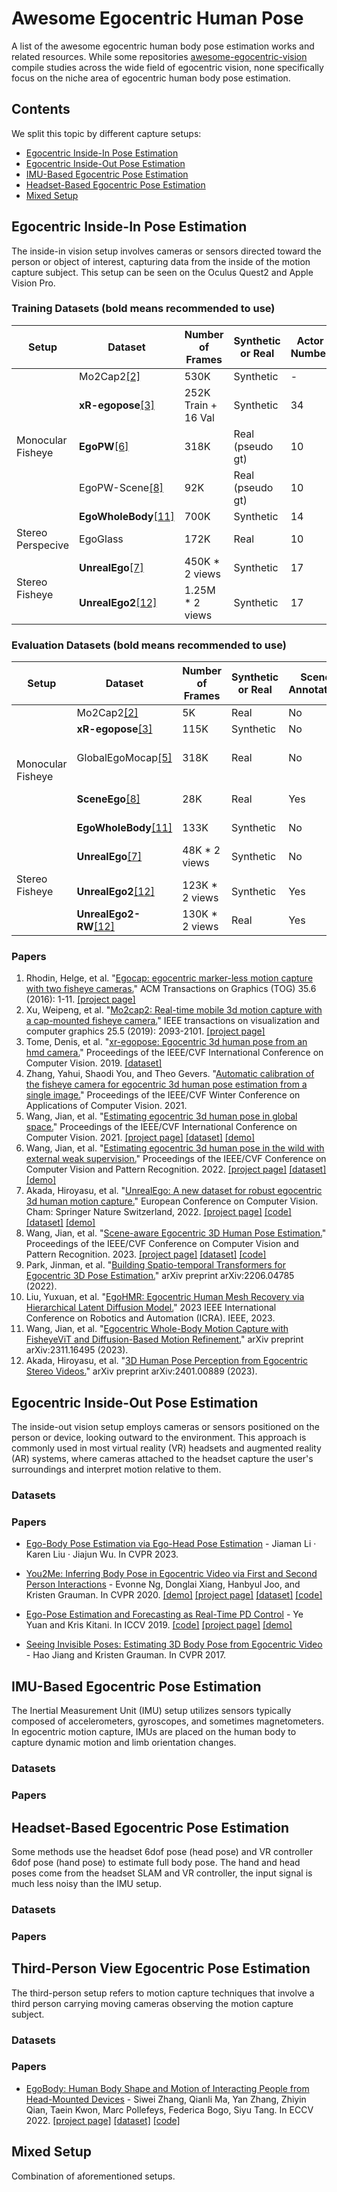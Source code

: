 # Awesome Egocentric Human Pose

A list of the awesome egocentric human body pose estimation works and related resources. While some repositories [awesome-egocentric-vision](https://github.com/Sid2697/awesome-egocentric-vision) compile studies across the wide field of egocentric vision, none specifically focus on the niche area of egocentric human body pose estimation.

## Contents
We split this topic by different capture setups:

- [Egocentric Inside-In Pose Estimation](#egocentric-inside-in-pose-estimation)
- [Egocentric Inside-Out Pose Estimation](#egocentric-inside-out-pose-estimation)
- [IMU-Based Egocentric Pose Estimation](#imu-based-egocentric-pose-estimation)
- [Headset-Based Egocentric Pose Estimation](#headset-based-egocentric-pose-estimation)
- [Mixed Setup](#mixed-setup)


## Egocentric Inside-In Pose Estimation

The inside-in vision setup involves cameras or sensors directed toward the person or object of interest, capturing data from the inside of the motion capture subject. This setup can be seen on the Oculus Quest2 and Apple Vision Pro.


### Training Datasets (bold means recommended to use)

<table class="tg">
<thead>
  <tr>
    <th class="tg-0lax">Setup</th>
    <th class="tg-0lax">Dataset</th>
    <th class="tg-0lax">Number of Frames</th>
    <th class="tg-0lax">Synthetic or Real</th>
    <th class="tg-0lax">Actor Number</th>
    <th class="tg-0lax">Scene Annotation</th>
    <th class="tg-0lax">FPS</th>
    <th class="tg-0lax">Link</th>
  </tr>
</thead>
<tbody>
  <tr>
    <td class="tg-0lax" rowspan="5">Monocular Fisheye</td>
    <td class="tg-0lax">Mo2Cap2<a href="#inside_in_2">[2]</a></td>
    <td class="tg-0lax">530K</td>
    <td class="tg-0lax">Synthetic</td>
    <td class="tg-0lax">-</td>
    <td class="tg-0lax">No</td>
    <td class="tg-0lax">-</td>
    <td class="tg-0lax"><a href="https://vcai.mpi-inf.mpg.de/projects/wxu/Mo2Cap2/">Link</a></td>
  </tr>
  <tr>
    <td class="tg-0lax"><b>xR-egopose</b><a href="#inside_in_3">[3]</a></td>
    <td class="tg-0lax">252K Train + 16 Val</td>
    <td class="tg-0lax">Synthetic</td>
    <td class="tg-0lax">34</td>
    <td class="tg-0lax">No</td>
    <td class="tg-0lax">30</td>
    <td class="tg-0lax"><a href="https://github.com/facebookresearch/xR-EgoPose">Link</a></td>
  </tr>
  <tr>
    <td class="tg-0lax"><b>EgoPW</b><a href="#inside_in_6">[6]</a></td>
    <td class="tg-0lax">318K</td>
    <td class="tg-0lax">Real (pseudo gt)</td>
    <td class="tg-0lax">10</td>
    <td class="tg-0lax">No</td>
    <td class="tg-0lax">25</td>
    <td class="tg-0lax"><a href="https://people.mpi-inf.mpg.de/~jianwang/projects/egopw/">Link</a></td>
  </tr>
  <tr>
    <td class="tg-0lax">EgoPW-Scene<a href="#inside_in_8">[8]</a></td>
    <td class="tg-0lax">92K</td>
    <td class="tg-0lax">Real (pseudo gt)</td>
    <td class="tg-0lax">10</td>
    <td class="tg-0lax">Pseudo Annotations</td>
    <td class="tg-0lax">25</td>
    <td class="tg-0lax"><a href="https://people.mpi-inf.mpg.de/~jianwang/projects/sceneego/">Link</a></td>
  </tr>
  <tr>
    <td class="tg-0lax"><b>EgoWholeBody</b><a href="#inside_in_11">[11]</a></td>
    <td class="tg-0lax">700K</td>
    <td class="tg-0lax">Synthetic</td>
    <td class="tg-0lax">14</td>
    <td class="tg-0lax">No</td>
    <td class="tg-0lax">30</td>
    <td class="tg-0lax">-</td>
  </tr>
  <tr>
    <td class="tg-0lax" rowspan="1">Stereo Perspecive<br></td>
    <td class="tg-0lax">EgoGlass</td>
    <td class="tg-0lax">172K</td>
    <td class="tg-0lax">Real</td>
    <td class="tg-0lax">10</td>
    <td class="tg-0lax">No</td>
    <td class="tg-0lax">30</td>
    <td class="tg-0lax">-</td>
  </tr>
  <tr>
    <td class="tg-0lax" rowspan="2">Stereo Fisheye<br></td>
    <td class="tg-0lax"><b>UnrealEgo</b><a href="#inside_in_7">[7]</a></td>
    <td class="tg-0lax">450K * 2 views</td>
    <td class="tg-0lax">Synthetic</td>
    <td class="tg-0lax">17</td>
    <td class="tg-0lax">No</td>
    <td class="tg-0lax">25</td>
    <td class="tg-0lax"><a href="https://4dqv.mpi-inf.mpg.de/UnrealEgo/">Link</a></td>
  </tr>
  <tr>
    <td class="tg-0lax"><b>UnrealEgo2</b><a href="#inside_in_12">[12]</a></td>
    <td class="tg-0lax">1.25M * 2 views</td>
    <td class="tg-0lax">Synthetic</td>
    <td class="tg-0lax">17</td>
    <td class="tg-0lax">Yes</td>
    <td class="tg-0lax">25</td>
    <td class="tg-0lax">-</td>
  </tr>
</tbody>
</table>

### Evaluation Datasets (bold means recommended to use)

<table class="tg">
<thead>
  <tr>
    <th class="tg-0lax">Setup</th>
    <th class="tg-0lax">Dataset</th>
    <th class="tg-0lax">Number of Frames</th>
    <th class="tg-0lax">Synthetic or Real</th>
    <th class="tg-0lax">Scene Annotation</th>
    <th class="tg-0lax">FPS</th>
    <th class="tg-0lax">Link</th>
    <th class="tg-0lax">Leader Board</th>
  </tr>
</thead>
<tbody>
  <tr>
    <td class="tg-0lax" rowspan="5">Monocular Fisheye</td>
    <td class="tg-0lax">Mo2Cap2<a href="#inside_in_2">[2]</a></td>
    <td class="tg-0lax">5K</td>
    <td class="tg-0lax">Real</td>
    <td class="tg-0lax">No</td>
    <td class="tg-0lax">25</td>
    <td class="tg-0lax"><a href="https://vcai.mpi-inf.mpg.de/projects/wxu/Mo2Cap2/">Link</a></td>
    <td class="tg-0lax">-</td>
  </tr>
 <tr>
    <td class="tg-0lax"><b>xR-egopose</b><a href="#inside_in_3">[3]</a></td>
    <td class="tg-0lax">115K</td>
    <td class="tg-0lax">Synthetic</td>
    <td class="tg-0lax">No</td>
    <td class="tg-0lax">30</td>
    <td class="tg-0lax"><a href="https://github.com/facebookresearch/xR-EgoPose">Link</a></td>
    <td class="tg-0lax">-</td>
  </tr>
  <tr>
    <td class="tg-0lax">GlobalEgoMocap<a href="#inside_in_5">[5]</a></td>
    <td class="tg-0lax">318K</td>
    <td class="tg-0lax">Real</td>
    <td class="tg-0lax">No</td>
    <td class="tg-0lax">25</td>
    <td class="tg-0lax"><a href="https://people.mpi-inf.mpg.de/~jianwang/projects/globalegomocap/">Link</a></td>
        <td class="tg-0lax"><a href="https://paperswithcode.com/sota/egocentric-pose-estimation-on-globalegomocap">Paper With Code</a></td>
  </tr>
  <tr>
    <td class="tg-0lax"><b>SceneEgo</b><a href="#inside_in_8">[8]</a></td>
    <td class="tg-0lax">28K</td>
    <td class="tg-0lax">Real</td>
    <td class="tg-0lax">Yes</td>
    <td class="tg-0lax">25</td>
    <td class="tg-0lax"><a href="https://people.mpi-inf.mpg.de/~jianwang/projects/sceneego/">Link</a></td>
    <td class="tg-0lax"><a href="https://paperswithcode.com/sota/egocentric-pose-estimation-on-sceneego">Paper With Code</a></td>
  </tr>
  <tr>
    <td class="tg-0lax"><b>EgoWholeBody</b><a href="#inside_in_11">[11]</a></td>
    <td class="tg-0lax">133K</td>
    <td class="tg-0lax">Synthetic</td>
    <td class="tg-0lax">No</td>
    <td class="tg-0lax">30</td>
    <td class="tg-0lax">-</td>
    <td class="tg-0lax">-</td>
  </tr>
  <tr>
    <td class="tg-0lax" rowspan="3">Stereo Fisheye<br></td>
    <td class="tg-0lax"><b>UnrealEgo</b><a href="#inside_in_7">[7]</a></td>
    <td class="tg-0lax">48K * 2 views</td>
    <td class="tg-0lax">Synthetic</td>
    <td class="tg-0lax">No</td>
    <td class="tg-0lax">25</td>
    <td class="tg-0lax"><a href="https://4dqv.mpi-inf.mpg.de/UnrealEgo/">Link</a></td>
    <td class="tg-0lax"><a href="https://paperswithcode.com/sota/egocentric-pose-estimation-on-unrealego">Paper With Code</a></td>
  </tr>
  <tr>
    <td class="tg-0lax"><b>UnrealEgo2</b><a href="#inside_in_12">[12]</a></td>
    <td class="tg-0lax">123K * 2 views</td>
    <td class="tg-0lax">Synthetic</td>
    <td class="tg-0lax">Yes</td>
    <td class="tg-0lax">25</td>
    <td class="tg-0lax">-</td>
    <td class="tg-0lax">-</td>
  </tr>
  <tr>
    <td class="tg-0lax"><b>UnrealEgo2-RW</b><a href="#inside_in_12">[12]</a></td>
    <td class="tg-0lax">130K * 2 views</td>
    <td class="tg-0lax">Real</td>
    <td class="tg-0lax">Yes</td>
    <td class="tg-0lax">25</td>
    <td class="tg-0lax">-</td>
    <td class="tg-0lax">-</td>
  </tr>
</tbody>
</table>


### Papers
<a name="inside_in_1"></a>
1. Rhodin, Helge, et al. "[Egocap: egocentric marker-less motion capture with two fisheye cameras.](https://dl.acm.org/doi/pdf/10.1145/2980179.2980235?casa_token=_TJDPGqsnLgAAAAA:YmzArpjri1d2L5s-IlF_5a4ROjwfLOlSzhhhZMebks_FRQGB4ROPdmUA_fWl2O5z6P3wiEwk8CRyQQ)" ACM Transactions on Graphics (TOG) 35.6 (2016): 1-11. [[project page]](https://vcai.mpi-inf.mpg.de/projects/EgoCap/)
<a name="inside_in_2"></a>
2. Xu, Weipeng, et al. "[Mo2cap2: Real-time mobile 3d motion capture with a cap-mounted fisheye camera.](https://ieeexplore.ieee.org/iel7/2945/4359476/08643070.pdf?casa_token=e4SLB13uVgEAAAAA:2XRsNxwTMs6UIWZ4saiYNrL5sLPuSFB3Y8PPPQzxtkeTO8D8_yyMWlzLWeoYwbqk7PhF1YaWjtM)" IEEE transactions on visualization and computer graphics 25.5 (2019): 2093-2101. [[project page]](https://vcai.mpi-inf.mpg.de/projects/wxu/Mo2Cap2/content/mo2cap2.pdf)
<a name="inside_in_3"></a>
3. Tome, Denis, et al. "[xr-egopose: Egocentric 3d human pose from an hmd camera.](https://openaccess.thecvf.com/content_ICCV_2019/papers/Tome_xR-EgoPose_Egocentric_3D_Human_Pose_From_an_HMD_Camera_ICCV_2019_paper.pdf)" Proceedings of the IEEE/CVF International Conference on Computer Vision. 2019. [[dataset]](https://github.com/facebookresearch/xR-EgoPose)
<a name="inside_in_4"></a>
4. Zhang, Yahui, Shaodi You, and Theo Gevers. "[Automatic calibration of the fisheye camera for egocentric 3d human pose estimation from a single image.](https://openaccess.thecvf.com/content/WACV2021/papers/Zhang_Automatic_Calibration_of_the_Fisheye_Camera_for_Egocentric_3D_Human_WACV_2021_paper.pdf)" Proceedings of the IEEE/CVF Winter Conference on Applications of Computer Vision. 2021.
<a name="inside_in_5"></a>
5. Wang, Jian, et al. "[Estimating egocentric 3d human pose in global space.](https://openaccess.thecvf.com/content/ICCV2021/papers/Wang_Estimating_Egocentric_3D_Human_Pose_in_Global_Space_ICCV_2021_paper.pdf)" Proceedings of the IEEE/CVF International Conference on Computer Vision. 2021. [[project page]](https://people.mpi-inf.mpg.de/~jianwang/projects/globalegomocap/) [[dataset]](https://people.mpi-inf.mpg.de/~jianwang/projects/globalegomocap/) [[demo]](https://people.mpi-inf.mpg.de/~jianwang/projects/globalegomocap/data/global_egomocap.mp4)
<a name="inside_in_6"></a>
6. Wang, Jian, et al. "[Estimating egocentric 3d human pose in the wild with external weak supervision.](https://openaccess.thecvf.com/content/CVPR2022/papers/Wang_Estimating_Egocentric_3D_Human_Pose_in_the_Wild_With_External_CVPR_2022_paper.pdf)" Proceedings of the IEEE/CVF Conference on Computer Vision and Pattern Recognition. 2022. [[project page]](https://people.mpi-inf.mpg.de/~jianwang/projects/egopw/) [[dataset]](https://people.mpi-inf.mpg.de/~jianwang/projects/egopw/) [[demo]](https://people.mpi-inf.mpg.de/~jianwang/projects/egopw/data/camera_ready.mp4)
<a name="inside_in_7"></a>
7.  Akada, Hiroyasu, et al. "[UnrealEgo: A new dataset for robust egocentric 3d human motion capture.](https://arxiv.org/pdf/2208.01633)" European Conference on Computer Vision. Cham: Springer Nature Switzerland, 2022. [[project page]](https://4dqv.mpi-inf.mpg.de/UnrealEgo/) [[code]](https://github.com/hiroyasuakada/UnrealEgo) [[dataset]](https://4dqv.mpi-inf.mpg.de/UnrealEgo/) [[demo]](https://4dqv.mpi-inf.mpg.de/UnrealEgo/data/unrealego_distribution.mp4)
<a name="inside_in_8"></a>
8. Wang, Jian, et al. "[Scene-aware Egocentric 3D Human Pose Estimation.](https://people.mpi-inf.mpg.de/~jianwang/projects/sceneego/data/camera_ready.pdf)" Proceedings of the IEEE/CVF Conference on Computer Vision and Pattern Recognition. 2023. [[project page]](https://people.mpi-inf.mpg.de/~jianwang/projects/sceneego/) [[dataset]](https://people.mpi-inf.mpg.de/~jianwang/projects/sceneego/) [[code]](https://github.com/jianwang-mpi/SceneEgo)
<a name="inside_in_9"></a>
9. Park, Jinman, et al. "[Building Spatio-temporal Transformers for Egocentric 3D Pose Estimation.](https://arxiv.org/pdf/2206.04785)" arXiv preprint arXiv:2206.04785 (2022).
<a name="inside_in_10"></a>
10. Liu, Yuxuan, et al. "[EgoHMR: Egocentric Human Mesh Recovery via Hierarchical Latent Diffusion Model.](https://ieeexplore.ieee.org/iel7/10160211/10160212/10161247.pdf?casa_token=CiJvYD088esAAAAA:axYgjqN_RcSDA1TXNzgdO6pTmDvoLwVAT9jitPD-mrDIOOnlN_MH1m72eLgztegwHO6UtnAGfUo)" 2023 IEEE International Conference on Robotics and Automation (ICRA). IEEE, 2023.
<a name="inside_in_11"></a>
11. Wang, Jian, et al. "[Egocentric Whole-Body Motion Capture with FisheyeViT and Diffusion-Based Motion Refinement.](https://arxiv.org/pdf/2311.16495)" arXiv preprint arXiv:2311.16495 (2023).
<a name="inside_in_12"></a>
12. Akada, Hiroyasu, et al. "[3D Human Pose Perception from Egocentric Stereo Videos.](https://arxiv.org/abs/2401.00889)" arXiv preprint arXiv:2401.00889 (2023).

## Egocentric Inside-Out Pose Estimation

The inside-out vision setup employs cameras or sensors positioned on the person or device, looking outward to the environment. This approach is commonly used in most virtual reality (VR) headsets and augmented reality (AR) systems, where cameras attached to the headset capture the user's surroundings and interpret motion relative to them. 

### Datasets

### Papers

- [Ego-Body Pose Estimation via Ego-Head Pose Estimation](https://arxiv.org/pdf/2212.04636.pdf) - Jiaman Li · Karen Liu · Jiajun Wu. In CVPR 2023.

- [You2Me: Inferring Body Pose in Egocentric Video via First and Second Person Interactions](https://openaccess.thecvf.com/content_CVPR_2020/papers/Ng_You2Me_Inferring_Body_Pose_in_Egocentric_Video_via_First_and_CVPR_2020_paper.pdf) - Evonne Ng, Donglai Xiang, Hanbyul Joo, and Kristen Grauman. In CVPR 2020. [[demo]](http://vision.cs.utexas.edu/projects/you2me/demo.mp4) [[project page]](http://vision.cs.utexas.edu/projects/you2me/) [[dataset]](https://github.com/facebookresearch/you2me/tree/master/data#) [[code]](https://github.com/facebookresearch/you2me#)
  
- [Ego-Pose Estimation and Forecasting as Real-Time PD Control](https://openaccess.thecvf.com/content_ICCV_2019/papers/Yuan_Ego-Pose_Estimation_and_Forecasting_As_Real-Time_PD_Control_ICCV_2019_paper.pdf) - Ye Yuan and Kris Kitani. In ICCV 2019. [[code]](https://github.com/Khrylx/EgoPose) [[project page]](https://www.ye-yuan.com/ego-pose) [[demo]](https://youtu.be/968IIDZeWE0)
  
- [Seeing Invisible Poses: Estimating 3D Body Pose from Egocentric Video](https://openaccess.thecvf.com/content_cvpr_2017/papers/Jiang_Seeing_Invisible_Poses_CVPR_2017_paper.pdf) - Hao Jiang and Kristen Grauman. In CVPR 2017.

## IMU-Based Egocentric Pose Estimation

The Inertial Measurement Unit (IMU) setup utilizes sensors typically composed of accelerometers, gyroscopes, and sometimes magnetometers. In egocentric motion capture, IMUs are placed on the human body to capture dynamic motion and limb orientation changes. 

### Datasets

### Papers

## Headset-Based Egocentric Pose Estimation

Some methods use the headset 6dof pose (head pose) and VR controller 6dof pose (hand pose) to estimate full body pose. The hand and head poses come from the headset SLAM and VR controller, the input signal is much less noisy than the IMU setup. 

### Datasets

### Papers

## Third-Person View Egocentric Pose Estimation

The third-person setup refers to motion capture techniques that involve a third person carrying moving cameras observing the motion capture subject.

### Datasets

### Papers

- [EgoBody: Human Body Shape and Motion of Interacting People from Head-Mounted Devices](https://arxiv.org/pdf/2112.07642.pdf) - Siwei Zhang, Qianli Ma, Yan Zhang, Zhiyin Qian, Taein Kwon, Marc Pollefeys, Federica Bogo, Siyu Tang. In ECCV 2022. [[project page]](https://sanweiliti.github.io/egobody/egobody.html) [[dataset]](https://egobody.inf.ethz.ch/) [[code]](https://github.com/sanweiliti/EgoBody)

## Mixed Setup

Combination of aforementioned setups.
